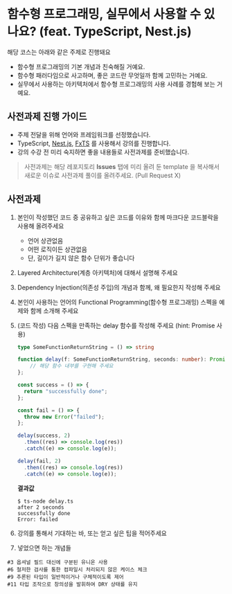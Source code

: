 # 함수형 프로그래밍, 실무에서 사용할 수 있나요? (feat. TypeScript, Nest.js)

해당 코스는 아래와 같은 주제로 진행돼요
- 함수형 프로그래밍의 기본 개념과 친숙해질 거예요.
- 함수형 패러다임으로 사고하며, 좋은 코드란 무엇일까 함께 고민하는 거예요.
- 실무에서 사용하는 아키텍처에서 함수형 프로그래밍의 사용 사례를 경험해 보는 거예요.


## 사전과제 진행 가이드
- 주제 전달을 위해 언어와 프레임워크를 선정했습니다.
- TypeScript, [Nest.js](https://docs.nestjs.com/), [FxTS](https://fxts.dev/) 를 사용해서 강의를 진행합니다.
- 강의 수강 전 미리 숙지하면 좋을 내용들로 사전과제를 준비했습니다.
> 사전과제는 해당 레포지토리 **Issues** 탭에 미리 올려 둔 template 을 복사해서 새로운 이슈로 사전과제 풀이를 올려주세요. (Pull Request X)

## 사전과제
1. 본인이 작성했던 코드 중 공유하고 싶은 코드를 이유와 함께 마크다운 코드블락을 사용해 올려주세요
   - 언어 상관없음
   - 어떤 로직이든 상관없음
   - 단, 길이가 길지 않은 함수 단위가 좋습니다
2. Layered Architecture(계층 아키텍처)에 대해서 설명해 주세요
3. Dependency Injection(의존성 주입)의 개념과 함께, 왜 필요한지 작성해 주세요
4. 본인이 사용하는 언어의 Functional Programming(함수형 프로그래밍) 스펙을 예제와 함께 소개해 주세요
5. (코드 작성) 다음 스펙을 만족하는 delay 함수를 작성해 주세요 (hint: Promise 사용) 
    ```ts
    type SomeFunctionReturnString = () => string

    function delay(f: SomeFunctionReturnString, seconds: number): Promise<string> {
        // 해당 함수 내부를 구현해 주세요
    };

    const success = () => {
      return "successfully done";
    };

    const fail = () => {
      throw new Error("failed");
    };

    delay(success, 2)
      .then((res) => console.log(res))
      .catch((e) => console.log(e));

    delay(fail, 2)
      .then((res) => console.log(res))
      .catch((e) => console.log(e));
    ```
   
    **결과값**
    ```text
    $ ts-node delay.ts
    after 2 seconds
    successfully done
    Error: failed
    ```
6. 강의를 통해서 기대하는 바, 또는 얻고 싶은 팁을 적어주세요
7. 넣었으면 하는 개념들

```
#3 옵셔널 필드 대신에 구분된 유니온 사용
#6 철저한 검사를 통한 컴파일시 처리되지 않은 케이스 체크
#9 추론된 타입이 일반적이거나 구체적이도록 제어
#11 타입 조작으로 창의성을 발휘하여 DRY 상태를 유지
```
